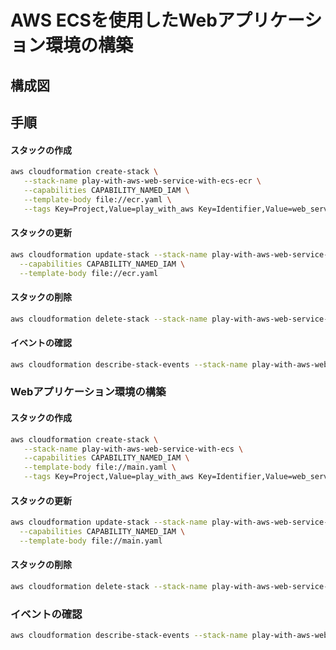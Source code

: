 # AWS ECSを使用したWebアプリケーション環境の構築

## 構成図

## 手順

#### スタックの作成

```sh
aws cloudformation create-stack \
   --stack-name play-with-aws-web-service-with-ecs-ecr \
   --capabilities CAPABILITY_NAMED_IAM \
   --template-body file://ecr.yaml \
   --tags Key=Project,Value=play_with_aws Key=Identifier,Value=web_service_with_ecs Key=CmBillingGroup,Value=play_with_aws_web_service_with_ecs
```

#### スタックの更新

```sh
aws cloudformation update-stack --stack-name play-with-aws-web-service-with-ecs-ecr \
  --capabilities CAPABILITY_NAMED_IAM \
  --template-body file://ecr.yaml
```

#### スタックの削除

```sh
aws cloudformation delete-stack --stack-name play-with-aws-web-service-with-ecs-ecr
```

#### イベントの確認

```sh
aws cloudformation describe-stack-events --stack-name play-with-aws-web-service-with-ecs-ecr --output text
```

### Webアプリケーション環境の構築

#### スタックの作成

```sh
aws cloudformation create-stack \
   --stack-name play-with-aws-web-service-with-ecs \
   --capabilities CAPABILITY_NAMED_IAM \
   --template-body file://main.yaml \
   --tags Key=Project,Value=play_with_aws Key=Identifier,Value=web_service_with_ecs Key=CmBillingGroup,Value=play_with_aws_web_service_with_ecs
```

#### スタックの更新

```sh
aws cloudformation update-stack --stack-name play-with-aws-web-service-with-ecs \
  --capabilities CAPABILITY_NAMED_IAM \
  --template-body file://main.yaml
```

#### スタックの削除

```sh
aws cloudformation delete-stack --stack-name play-with-aws-web-service-with-ecs
```

### イベントの確認

```sh
aws cloudformation describe-stack-events --stack-name play-with-aws-web-service-with-ecs --output text
```
